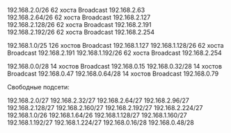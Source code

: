 
192.168.2.0/26 62 хоста Broadcast 192.168.2.63  
192.168.2.64/26 62 хоста Broadcast 192.168.2.127  
192.168.2.128/26 62 хоста Broadcast 192.168.2.191  
192.168.2.192/26 62 хоста Broadcast 192.168.2.254

192.168.1.0/25 126 хостов Broadcast 192.168.1.127
192.168.1.128/26 62 хоста Broadcast 192.168.2.191
192.168.1.192/26 62 хоста Broadcast 192.168.2.254

192.168.0.0/28 14 хостов Broadcast 192.168.0.15
192.168.0.32/28 14 хостов Broadcast 192.168.0.47
192.168.0.64/28 14 хостов Broadcast 192.168.0.79

Свободные подсети:

192.168.2.0/27
192.168.2.32/27
192.168.2.64/27
192.168.2.96/27
192.168.2.128/27
192.168.2.160/27
192.168.2.192/27
192.168.2.224/27
192.168.1.0/26
192.168.1.64/26
192.168.1.128/27
192.168.1.160/27
192.168.1.192/27
192.168.1.224/27
192.168.0.16/28
192.168.0.48/28